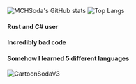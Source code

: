 ![MCHSoda's GitHub stats](https://github-readme-stats.vercel.app/api?username=MCHSoda&show_icons=true&theme=nord)
![Top Langs](https://github-readme-stats.vercel.app/api/top-langs/?username=MCHSoda&hide=css,scss&theme=nord)

#### Rust and C# user
#### Incredibly bad code
#### Somehow I learned 5 different languages
![CartoonSodaV3](https://user-images.githubusercontent.com/77709902/129817861-f87e1be0-8c7a-4a4f-affc-2004f7d1b029.png)

    

